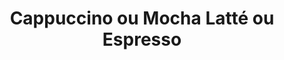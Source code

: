 ---
title: "Cappuccino ou Mocha Latté ou Espresso"
description: ""
price_s: "3.75"
price_l: ""
price_lg: ""
weight: "9"
hidden: true
---